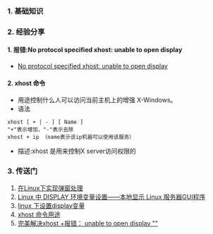 ### 1. 基础知识
### 2. 经验分享
#### 1. 报错:No protocol specified xhost: unable to open display
- [No protocol specified xhost: unable to open display](https://www.cnblogs.com/vzhangxk/p/11220385.html)
#### 2. xhost 命令
- 用途控制什么人可以访问当前主机上的增强 X-Windows。
- 语法
~~~
xhost [ + | - ] [ Name ]
"+"表示增加，"-"表示去除
xhost + ip （name表示该ip机器可以使用该服务）
~~~
- 描述:xhost 是用来控制X server访问权限的



### 3. 传送门
1. [在Linux下实现弹窗处理](https://xueying.blog.csdn.net/article/details/97235617?spm=1001.2014.3001.5502)
2. [Linux 中 DISPLAY 环境变量设置——本地显示 Linux 服务器GUI程序](https://blog.csdn.net/qq_37698947/article/details/122361495)
3. [linux 下设置display变量](https://wenku.csdn.net/answer/20b8aff9044b4f58940e25d80a4021f3#:~:text=linux%E8%AE%BE%E7%BD%AEX11%20DISPLAY%E5%8F%98%E9%87%8F%201%20%E6%89%93%E5%BC%80%E7%BB%88%E7%AB%AF%E7%AA%97%E5%8F%A3%E3%80%82%202%20%E8%BE%93%E5%85%A5%E4%BB%A5%E4%B8%8B%E5%91%BD%E4%BB%A4%E6%9D%A5%E6%9F%A5%E7%9C%8B%E5%BD%93%E5%89%8D%E7%9A%84%20DISPLAY%20%E5%8F%98%E9%87%8F%E8%AE%BE%E7%BD%AE%EF%BC%9A,%E5%86%8D%E6%AC%A1%E8%BF%90%E8%A1%8C%E4%BB%A5%E4%B8%8B%E5%91%BD%E4%BB%A4%E6%9D%A5%E6%A3%80%E6%9F%A5%20DISPLAY%20%E5%8F%98%E9%87%8F%E6%98%AF%E5%90%A6%E5%B7%B2%E6%AD%A3%E7%A1%AE%E8%AE%BE%E7%BD%AE%EF%BC%9A%20echo%20%24DISPLAY%20%E5%A6%82%E6%9E%9C%E8%BE%93%E5%87%BA%E4%B8%8E%E4%BD%A0%E6%89%80%E8%AE%BE%E7%BD%AE%E7%9A%84%E7%9B%B8%E5%90%8C%EF%BC%8C%E5%88%99%E8%AF%B4%E6%98%8E%20DISPLAY%20%E5%8F%98%E9%87%8F%E5%B7%B2%E6%AD%A3%E7%A1%AE%E8%AE%BE%E7%BD%AE%E3%80%82)
4. [xhost 命令用途](https://blog.csdn.net/li19236/article/details/42213017)
5. [完美解决xhost +报错： unable to open display ""](https://blog.csdn.net/wojiuguowei/article/details/79201845)
